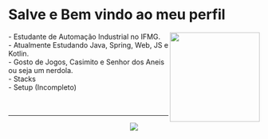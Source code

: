 # Salve e Bem vindo ao meu perfil
<div style = "inline-block">
  <img height = "180em" align = "right" src = "https://github-readme-stats.vercel.app/api?username=MatheusHachiman&count_private=true&show_icons=true&icon_color=774ede&title_color=6200ff&text_color=4802f7&bg_color=000000&border_radius=15px&border_color=4802f7"/>
- Estudante de Automação Industrial no IFMG. <br>
  - Atualmente Estudando Java, Spring, Web, JS e Kotlin. <br>
  - Gosto de Jogos, Casimito e Senhor dos Aneis ou seja um nerdola. <br>
  - Stacks <br>
  - Setup (Incompleto) <br>
   <br>
   <br>
</div> 

<hr class="rounded"/>

<p align = "center">
 <a href = "https://open.spotify.com/user/mathswhiler?si=96786ed5855c48dc">
 <img src = "https://img.shields.io/badge/Spotify-1ED760?&style=for-the-badge&logo=spotify&logoColor=white">
 </a>
</p>

